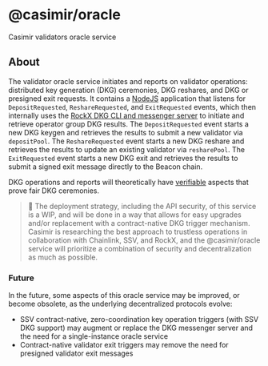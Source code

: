 # @casimir/oracle

Casimir validators oracle service

## About

The validator oracle service initiates and reports on validator operations: distributed key generation (DKG) ceremonies, DKG reshares, and DKG or presigned exit requests. It contains a [NodeJS](https://nodejs.org) application that listens for `DepositRequested`, `ReshareRequested`, and `ExitRequested` events, which then internally uses the [RockX DKG CLI and messenger server](https://github.com/rockx/rockx-dkg-cli) to initiate and retrieve operator group DKG results. The `DepositRequested` event starts a new DKG keygen and retrieves the results to submit a new validator via `depositPool`. The `ReshareRequested` event starts a new DKG reshare and retrieves the results to update an existing validator via `resharePool`. The `ExitRequested` event starts a new DKG exit and retrieves the results to submit a signed exit message directly to the Beacon chain.

DKG operations and reports will theoretically have [verifiable](https://docs.obol.tech/docs/next/charon/dkg#dkg-verification) aspects that prove fair DKG ceremonies.

> 🚩 The deployment strategy, including the API security, of this service is a WIP, and will be done in a way that allows for easy upgrades and/or replacement with a contract-native DKG trigger mechanism. Casimir is researching the best approach to trustless operations in collaboration with Chainlink, SSV, and RockX, and the @casimir/oracle service will prioritize a combination of security and decentralization as much as possible.

### Future

In the future, some aspects of this oracle service may be improved, or become obsolete, as the underlying decentralized protocols evolve:

- SSV contract-native, zero-coordination key operation triggers (with SSV DKG support) may augment or replace the DKG messenger server and the need for a single-instance oracle service
- Contract-native validator exit triggers may remove the need for presigned validator exit messages
